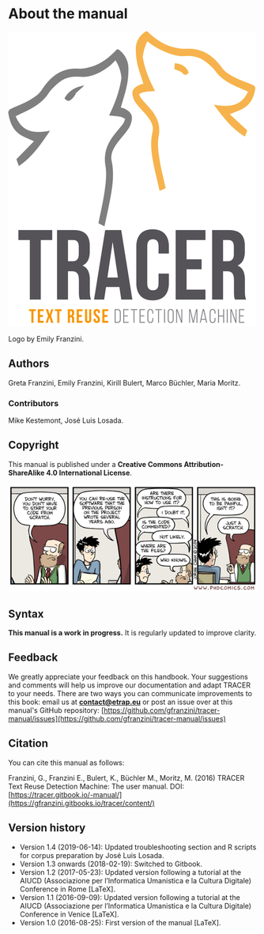 # About the manual

![](../.gitbook/assets/logo-colour.png)

Logo by Emily Franzini.

## Authors

Greta Franzini, Emily Franzini, Kirill Bulert, Marco Büchler, Maria Moritz.

### Contributors

Mike Kestemont, José Luis Losada.

## Copyright

This manual is published under a **Creative Commons Attribution-ShareAlike 4.0 International License**.

![](../.gitbook/assets/documentation.gif)

## Syntax

**This manual is a work in progress.** It is regularly updated to improve clarity.

## Feedback

We greatly appreciate your feedback on this handbook. Your suggestions and comments will help us improve our documentation and adapt TRACER to your needs. There are two ways you can communicate improvements to this book: email us at **contact@etrap.eu** or post an issue over at this manual's GitHub repository: [https://github.com/gfranzini/tracer-manual/issues](https://github.com/gfranzini/tracer-manual/issues)

## Citation

You can cite this manual as follows:

Franzini, G., Franzini E., Bulert, K., Büchler M., Moritz, M. \(2016\) TRACER Text Reuse Detection Machine: The user manual. DOI: [https://tracer.gitbook.io/-manual/](https://gfranzini.gitbooks.io/tracer/content/)

## Version history

* Version 1.4 \(2019-06-14\): Updated troubleshooting section and R scripts for corpus preparation by José Luis Losada.
* Version 1.3 onwards \(2018-02-19\): Switched to Gitbook.
* Version 1.2 \(2017-05-23\): Updated version following a tutorial at the AIUCD \(Associazione per l’Informatica Umanistica e la Cultura Digitale\) Conference in Rome \[LaTeX\].
* Version 1.1 \(2016-09-09\): Updated version following a tutorial at the AIUCD \(Associazione per l’Informatica Umanistica e la Cultura Digitale\) Conference in Venice \[LaTeX\].
* Version 1.0 \(2016-08-25\): First version of the manual \[LaTeX\].

